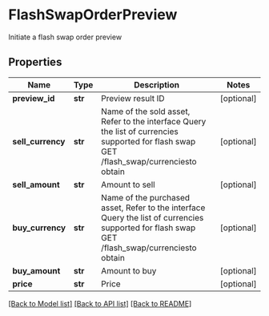 # FlashSwapOrderPreview

Initiate a flash swap order preview
## Properties
Name | Type | Description | Notes
------------ | ------------- | ------------- | -------------
**preview_id** | **str** | Preview result ID | [optional] 
**sell_currency** | **str** | Name of the sold asset,  Refer to the interface Query the list of currencies supported for flash swap GET /flash_swap/currenciesto obtain | [optional] 
**sell_amount** | **str** | Amount to sell | [optional] 
**buy_currency** | **str** | Name of the purchased asset,  Refer to the interface Query the list of currencies supported for flash swap GET /flash_swap/currenciesto obtain | [optional] 
**buy_amount** | **str** | Amount to buy | [optional] 
**price** | **str** | Price | [optional] 

[[Back to Model list]](../README.md#documentation-for-models) [[Back to API list]](../README.md#documentation-for-api-endpoints) [[Back to README]](../README.md)


